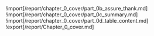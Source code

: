 <!-- !import[/report/chapter_0_cover/part_0a_cover.md] -->
!import[/report/chapter_0_cover/part_0b_assure_thank.md]
!import[/report/chapter_0_cover/part_0c_summary.md]
!import[/report/chapter_0_cover/part_0d_table_content.md]
!export[/report/Chapter_0_cover.md]
